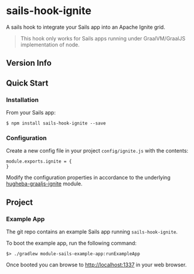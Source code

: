# sails-hook-ignite

A sails hook to integrate your Sails app into an Apache Ignite grid.

> This hook only works for Sails apps running under GraalVM/GraalJS implementation of node.

## Version Info



## Quick Start

### Installation

From your Sails app:

`$ npm install sails-hook-ignite --save`

### Configuration

Create a new config file in your project `config/ignite.js` with the contents:

    module.exports.ignite = {
    }

Modify the configuration properties in accordance to the underlying 
[hugheba-graaljs-ignite](https://github.com/hugheba/graaljs-ignite) module.

## Project

### Example App

The git repo contains an example Sails app running `sails-hook-ignite`.

To boot the example app, run the following command:

    $> ./gradlew module-sails-example-app:runExampleApp
    
Once booted you can browse to [http://localhost:1337](http://localhost:1337) in your web browser.
